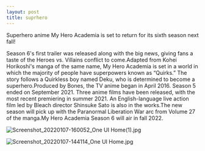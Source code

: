 ```yaml
---
layout: post
title: suprhero
---
```



 Superhero anime My Hero Academia is set to return for its sixth season next fall!

Season 6's first trailer was released along with the big news, giving fans a taste of the Heroes vs. Villains conflict to come.Adapted from Kohei Horikoshi's manga of the same name, My Hero Academia is set in a world in which the majority of people have superpowers known as “Quirks.” The story follows a Quirkless boy named Deku, who is determined to become a superhero.Produced by Bones, the TV anime began in April 2016. Season 5 ended on September 2021. Three anime films have been released, with the most recent premiering in summer 2021. An English-language live action film led by Bleach director Shinsuke Sato is also in the works.The new season will pick up with the Paranormal Liberation War arc from Volume 27 of the manga.My Hero Academia Season 6 will air in fall 2022.

![Screenshot_20220107-160052_One UI Home(1).jpg](Superhero%20anime%20My%20Hero%20Academia%20is%20set%20to%20return%20%209658736f11564e11983795ccc464f6da/Screenshot_20220107-160052_One_UI_Home(1).jpg)

![Screenshot_20220107-144114_One UI Home.jpg](Superhero%20anime%20My%20Hero%20Academia%20is%20set%20to%20return%20%209658736f11564e11983795ccc464f6da/Screenshot_20220107-144114_One_UI_Home.jpg)
